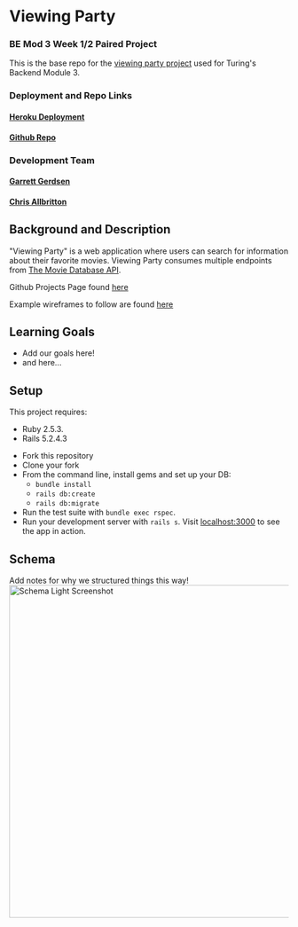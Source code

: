 # Viewing Party
### BE Mod 3 Week 1/2 Paired Project 

This is the base repo for the [viewing party project](https://backend.turing.io/module3/projects/viewing_party) used for Turing's Backend Module 3.

### Deployment and Repo Links

#### [Heroku Deployment](http://viewing-party-paired.herokuapp.com)
#### [Github Repo](https://github.com/Callbritton/viewing_party/)

### Development Team

#### [Garrett Gerdsen](https://github.com/ggerdsen)
#### [Chris Allbritton](https://github.com/Callbritton)

## Background and Description

"Viewing Party" is a web application where users can search for information about their favorite movies. Viewing Party consumes multiple endpoints from [The Movie Database API](https://developers.themoviedb.org/3/getting-started/introduction).

Github Projects Page found [here](https://github.com/Callbritton/viewing_party/projects/1)

Example wireframes to follow are found [here](https://backend.turing.io/module3/projects/viewing_party/wireframes)

## Learning Goals

- Add our goals here!
- and here...

## Setup

This project requires: 
- Ruby 2.5.3.
- Rails 5.2.4.3


* Fork this repository
* Clone your fork
* From the command line, install gems and set up your DB:
    * `bundle install`
    * `rails db:create`
    * `rails db:migrate`
* Run the test suite with `bundle exec rspec`. 
* Run your development server with `rails s`. Visit [localhost:3000](http://localhost:3000) to see the app in action.

## Schema
Add notes for why we structured things this way!
<img width="800" height="600" alt="Schema Light Screenshot" src="https://github.com/ggerdsen/monster_shop_2005/blob/main/app/assets/images/monster_shop_group_schema_light0.png?raw=true">


